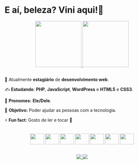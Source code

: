 # E aí, beleza? Vini aqui!👋

<div align='center'>
    <a href="https://github.com/viniNascimento63?tab=repositories">
        <img height="150em" src="https://github-readme-stats.vercel.app/api?username=viniNascimento63&show_icons=true&theme=react&locale=pt-br"&hide=contribs,prs/>
    </a>
    <a href="https://github.com/viniNascimento63?tab=repositories">
        <img height="150em" src="https://github-readme-stats.vercel.app/api/top-langs/?username=viniNascimento63&layout=compact&theme=react&locale=pt-br"/>
    </a>
</div>

##

🧐 Atualmente **estagiário** de **desenvolvimento web**.

✍️ **Estudando**: **PHP**, **JavaScript**, **WordPress** e **HTML5** e **CSS3**.

🎅 **Pronomes:** **Ele/Dele**.

🎯 **Objetivo:** Poder ajudar as pessoas com a tecnologia.

⚡ **Fun fact**: Gosto de ler e tocar 🎸

##

<div align='center'>
    <img src="https://cdn.jsdelivr.net/gh/devicons/devicon/icons/html5/html5-original.svg" height='35px' width='45px'/>   
    <img src="https://cdn.jsdelivr.net/gh/devicons/devicon/icons/css3/css3-original.svg" height='35px' width='45px'/>        
    <img src="https://cdn.jsdelivr.net/gh/devicons/devicon/icons/javascript/javascript-original.svg" height='35px' width='45px'/>              
    <img src="https://cdn.jsdelivr.net/gh/devicons/devicon/icons/bootstrap/bootstrap-original.svg" height='35px' width='45px'/>
    <img src="https://cdn.jsdelivr.net/gh/devicons/devicon/icons/java/java-original.svg" height='35px' width='45px'/>            
    <img src="https://cdn.jsdelivr.net/gh/devicons/devicon/icons/php/php-plain.svg" height='35px' width='45px'/>         
    <img src="https://cdn.jsdelivr.net/gh/devicons/devicon/icons/wordpress/wordpress-plain-wordmark.svg" height='35px' width='45px'/>
</div>

##

<div align='center'>
    <a href='https://www.linkedin.com/in/vin%C3%ADcius-nascimento-920040214/'>
        <img src='https://img.shields.io/badge/linkedin-%230077B5.svg?style=for-the-badge&logo=linkedin&logoColor=white'/>
    </a>
    <a href='mailto: jobsvn@outlook.com'>
        <img src='https://img.shields.io/badge/Microsoft_Outlook-0078D4?style=for-the-badge&logo=microsoft-outlook&logoColor=white'/>
    </a>
</div>
